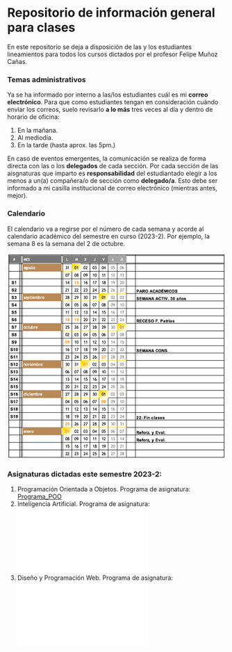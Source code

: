 
# Repositorio de información general para clases

En este repositorio se deja a disposición de las y los estudiantes lineamientos para todos los cursos dictados por el profesor Felipe Muñoz Cañas.

### Temas administrativos

Ya se ha informado por interno a las/los estudiantes cuál es mi **correo electrónico**. Para que como estudiantes tengan en consideración cuándo enviar los correos, suelo revisarlo **a lo más** tres veces al día y dentro de horario de oficina: 

1. En la mañana.
2. Al mediodía.
3. En la tarde (hasta aprox. las 5pm.)

En caso de eventos emergentes, la comunicación se realiza de forma directa con las o los **delegados** de cada sección. Por cada sección de las aisgnaturas que imparto es **responsabilidad** del estudiantado elegir a los menos a un(a) compañera/o de sección como **delegado/a**. Esto debe ser informado a mi casilla institucional de correo electrónico (mientras antes, mejor).

### Calendario

El calendario va a regirse por el número de cada semana y acorde al calendario académico del semestre en curso (2023-2). Por ejemplo, la semana 8 es la semana del 2 de octubre.

![calendario 2023-2](imagenes/calendario_2023-2.png)

### Asignaturas dictadas este semestre 2023-2:

1. Programación Orientada a Objetos. Programa de asignatura: [Programa_POO](programas/poo.pdf)
2. Inteligencia Artificial. Programa de asignatura: ![Programa_POO](programas/ia.pdf)
3. Diseño y Programación Web. Programa de asignatura: ![Programa_POO](programas/dpw.pdf)


